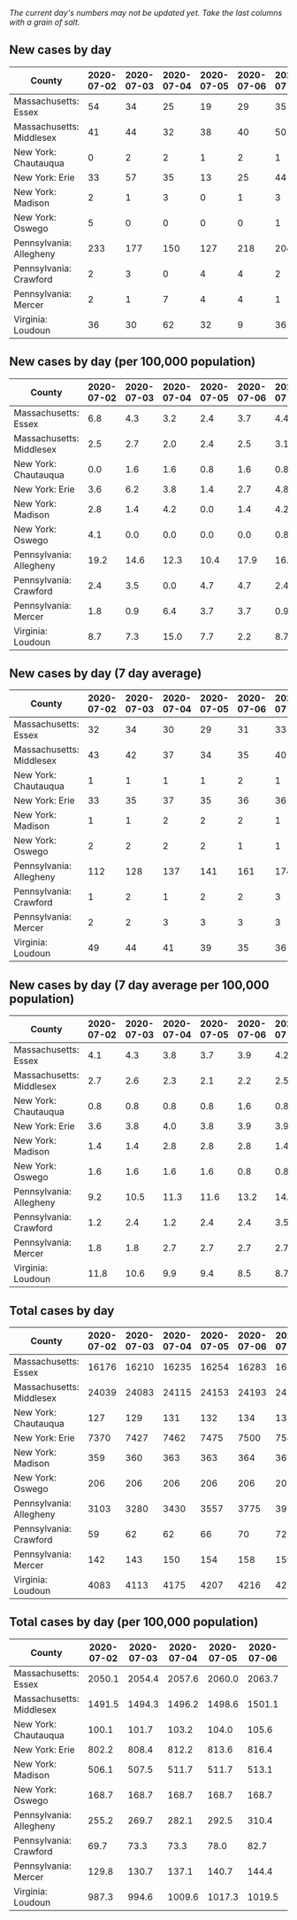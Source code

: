 _The current day's numbers may not be updated yet. Take the last columns with a grain of salt._
## New cases by day

| County | 2020-07-02 | 2020-07-03 | 2020-07-04 | 2020-07-05 | 2020-07-06 | 2020-07-07 | 2020-07-08 |
| --- | --- | --- | --- | --- | --- | --- | --- |
| Massachusetts: Essex | 54 | 34 | 25 | 19 | 29 | 35 |  |
| Massachusetts: Middlesex | 41 | 44 | 32 | 38 | 40 | 50 |  |
| New York: Chautauqua | 0 | 2 | 2 | 1 | 2 | 1 | 14 |
| New York: Erie | 33 | 57 | 35 | 13 | 25 | 44 | 52 |
| New York: Madison | 2 | 1 | 3 | 0 | 1 | 3 | 1 |
| New York: Oswego | 5 | 0 | 0 | 0 | 0 | 1 | 3 |
| Pennsylvania: Allegheny | 233 | 177 | 150 | 127 | 218 | 204 | 230 |
| Pennsylvania: Crawford | 2 | 3 | 0 | 4 | 4 | 2 | 2 |
| Pennsylvania: Mercer | 2 | 1 | 7 | 4 | 4 | 1 |  |
| Virginia: Loudoun | 36 | 30 | 62 | 32 | 9 | 36 | 30 |

## New cases by day (per 100,000 population)

| County | 2020-07-02 | 2020-07-03 | 2020-07-04 | 2020-07-05 | 2020-07-06 | 2020-07-07 | 2020-07-08 |
| --- | --- | --- | --- | --- | --- | --- | --- |
| Massachusetts: Essex | 6.8 | 4.3 | 3.2 | 2.4 | 3.7 | 4.4 |  |
| Massachusetts: Middlesex | 2.5 | 2.7 | 2.0 | 2.4 | 2.5 | 3.1 |  |
| New York: Chautauqua | 0.0 | 1.6 | 1.6 | 0.8 | 1.6 | 0.8 | 11.0 |
| New York: Erie | 3.6 | 6.2 | 3.8 | 1.4 | 2.7 | 4.8 | 5.7 |
| New York: Madison | 2.8 | 1.4 | 4.2 | 0.0 | 1.4 | 4.2 | 1.4 |
| New York: Oswego | 4.1 | 0.0 | 0.0 | 0.0 | 0.0 | 0.8 | 2.5 |
| Pennsylvania: Allegheny | 19.2 | 14.6 | 12.3 | 10.4 | 17.9 | 16.8 | 18.9 |
| Pennsylvania: Crawford | 2.4 | 3.5 | 0.0 | 4.7 | 4.7 | 2.4 | 2.4 |
| Pennsylvania: Mercer | 1.8 | 0.9 | 6.4 | 3.7 | 3.7 | 0.9 |  |
| Virginia: Loudoun | 8.7 | 7.3 | 15.0 | 7.7 | 2.2 | 8.7 | 7.3 |

## New cases by day (7 day average)

| County | 2020-07-02 | 2020-07-03 | 2020-07-04 | 2020-07-05 | 2020-07-06 | 2020-07-07 | 2020-07-08 |
| --- | --- | --- | --- | --- | --- | --- | --- |
| Massachusetts: Essex | 32 | 34 | 30 | 29 | 31 | 33 |  |
| Massachusetts: Middlesex | 43 | 42 | 37 | 34 | 35 | 40 |  |
| New York: Chautauqua | 1 | 1 | 1 | 1 | 2 | 1 | 3 |
| New York: Erie | 33 | 35 | 37 | 35 | 36 | 36 | 37 |
| New York: Madison | 1 | 1 | 2 | 2 | 2 | 1 | 2 |
| New York: Oswego | 2 | 2 | 2 | 2 | 1 | 1 | 1 |
| Pennsylvania: Allegheny | 112 | 128 | 137 | 141 | 161 | 174 | 191 |
| Pennsylvania: Crawford | 1 | 2 | 1 | 2 | 2 | 3 | 2 |
| Pennsylvania: Mercer | 2 | 2 | 3 | 3 | 3 | 3 |  |
| Virginia: Loudoun | 49 | 44 | 41 | 39 | 35 | 36 | 34 |

## New cases by day (7 day average per 100,000 population)

| County | 2020-07-02 | 2020-07-03 | 2020-07-04 | 2020-07-05 | 2020-07-06 | 2020-07-07 | 2020-07-08 |
| --- | --- | --- | --- | --- | --- | --- | --- |
| Massachusetts: Essex | 4.1 | 4.3 | 3.8 | 3.7 | 3.9 | 4.2 |  |
| Massachusetts: Middlesex | 2.7 | 2.6 | 2.3 | 2.1 | 2.2 | 2.5 |  |
| New York: Chautauqua | 0.8 | 0.8 | 0.8 | 0.8 | 1.6 | 0.8 | 2.4 |
| New York: Erie | 3.6 | 3.8 | 4.0 | 3.8 | 3.9 | 3.9 | 4.0 |
| New York: Madison | 1.4 | 1.4 | 2.8 | 2.8 | 2.8 | 1.4 | 2.8 |
| New York: Oswego | 1.6 | 1.6 | 1.6 | 1.6 | 0.8 | 0.8 | 0.8 |
| Pennsylvania: Allegheny | 9.2 | 10.5 | 11.3 | 11.6 | 13.2 | 14.3 | 15.7 |
| Pennsylvania: Crawford | 1.2 | 2.4 | 1.2 | 2.4 | 2.4 | 3.5 | 2.4 |
| Pennsylvania: Mercer | 1.8 | 1.8 | 2.7 | 2.7 | 2.7 | 2.7 |  |
| Virginia: Loudoun | 11.8 | 10.6 | 9.9 | 9.4 | 8.5 | 8.7 | 8.2 |

## Total cases by day

| County | 2020-07-02 | 2020-07-03 | 2020-07-04 | 2020-07-05 | 2020-07-06 | 2020-07-07 | 2020-07-08 |
| --- | --- | --- | --- | --- | --- | --- | --- |
| Massachusetts: Essex | 16176 | 16210 | 16235 | 16254 | 16283 | 16318 |  |
| Massachusetts: Middlesex | 24039 | 24083 | 24115 | 24153 | 24193 | 24243 |  |
| New York: Chautauqua | 127 | 129 | 131 | 132 | 134 | 135 | 149 |
| New York: Erie | 7370 | 7427 | 7462 | 7475 | 7500 | 7544 | 7596 |
| New York: Madison | 359 | 360 | 363 | 363 | 364 | 367 | 368 |
| New York: Oswego | 206 | 206 | 206 | 206 | 206 | 207 | 210 |
| Pennsylvania: Allegheny | 3103 | 3280 | 3430 | 3557 | 3775 | 3979 | 4209 |
| Pennsylvania: Crawford | 59 | 62 | 62 | 66 | 70 | 72 | 74 |
| Pennsylvania: Mercer | 142 | 143 | 150 | 154 | 158 | 159 |  |
| Virginia: Loudoun | 4083 | 4113 | 4175 | 4207 | 4216 | 4252 | 4282 |

## Total cases by day (per 100,000 population)

| County | 2020-07-02 | 2020-07-03 | 2020-07-04 | 2020-07-05 | 2020-07-06 | 2020-07-07 | 2020-07-08 |
| --- | --- | --- | --- | --- | --- | --- | --- |
| Massachusetts: Essex | 2050.1 | 2054.4 | 2057.6 | 2060.0 | 2063.7 | 2068.1 |  |
| Massachusetts: Middlesex | 1491.5 | 1494.3 | 1496.2 | 1498.6 | 1501.1 | 1504.2 |  |
| New York: Chautauqua | 100.1 | 101.7 | 103.2 | 104.0 | 105.6 | 106.4 | 117.4 |
| New York: Erie | 802.2 | 808.4 | 812.2 | 813.6 | 816.4 | 821.2 | 826.8 |
| New York: Madison | 506.1 | 507.5 | 511.7 | 511.7 | 513.1 | 517.3 | 518.7 |
| New York: Oswego | 168.7 | 168.7 | 168.7 | 168.7 | 168.7 | 169.5 | 172.0 |
| Pennsylvania: Allegheny | 255.2 | 269.7 | 282.1 | 292.5 | 310.4 | 327.2 | 346.1 |
| Pennsylvania: Crawford | 69.7 | 73.3 | 73.3 | 78.0 | 82.7 | 85.1 | 87.4 |
| Pennsylvania: Mercer | 129.8 | 130.7 | 137.1 | 140.7 | 144.4 | 145.3 |  |
| Virginia: Loudoun | 987.3 | 994.6 | 1009.6 | 1017.3 | 1019.5 | 1028.2 | 1035.5 |
